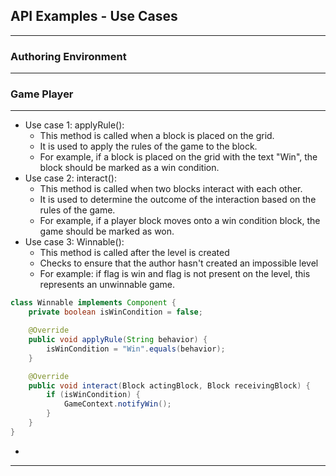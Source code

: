## API Examples - Use Cases

---

### Authoring Environment


---

### Game Player

---

* Use case 1: applyRule():
  * This method is called when a block is placed on the grid. 
  * It is used to apply the rules of the game to the block.
  * For example, if a block is placed on the grid with the text "Win", the block should be marked as a win condition.
* Use case 2: interact():
  * This method is called when two blocks interact with each other.
  * It is used to determine the outcome of the interaction based on the rules of the game.
  * For example, if a player block moves onto a win condition block, the game should be marked as won.
* Use case 3: Winnable():
  * This method is called after the level is created
  * Checks to ensure that the author hasn't created an impossible level
  * For example: if flag is win and flag is not present on the level, this represents an unwinnable game. 
```java
class Winnable implements Component {
    private boolean isWinCondition = false;

    @Override
    public void applyRule(String behavior) {
        isWinCondition = "Win".equals(behavior);
    }

    @Override
    public void interact(Block actingBlock, Block receivingBlock) {
        if (isWinCondition) {
            GameContext.notifyWin();
        }
    }
}
```

* 

--- 